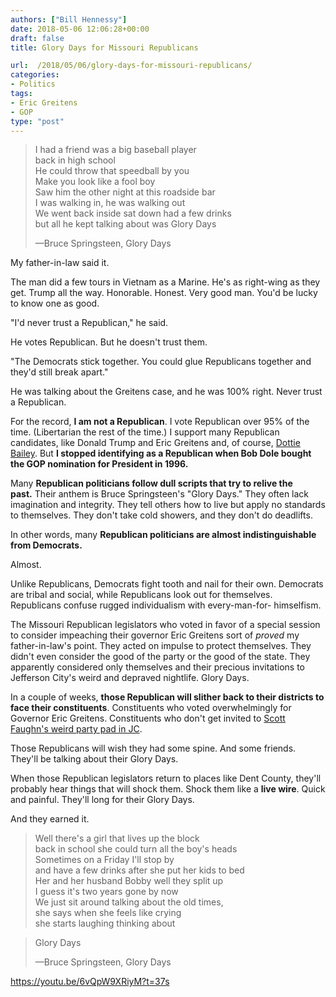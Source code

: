```yaml
---
authors: ["Bill Hennessy"]
date: 2018-05-06 12:06:28+00:00
draft: false
title: Glory Days for Missouri Republicans

url:  /2018/05/06/glory-days-for-missouri-republicans/
categories:
- Politics
tags:
- Eric Greitens
- GOP
type: "post"
---
```





> 

> 
> I had a friend was a big baseball player  
back in high school  
He could throw that speedball by you  
Make you look like a fool boy  
Saw him the other night at this roadside bar  
I was walking in, he was walking out  
We went back inside sat down had a few drinks  
but all he kept talking about was Glory Days
> 
> —Bruce Springsteen, Glory Days







My father-in-law said it.







The man did a few tours in Vietnam as a Marine. He's as right-wing as they get. Trump all the way. Honorable. Honest. Very good man. You'd be lucky to know one as good.







"I'd never trust a Republican," he said.







He votes Republican. But he doesn't trust them. 







"The Democrats stick together. You could glue Republicans together and they'd still break apart." 







He was talking about the Greitens case, and he was 100% right. Never trust a Republican. 







For the record, **I am not a Republican**. I vote Republican over 95% of the time. (Libertarian the rest of the time.) I support many Republican candidates, like Donald Trump and Eric Greitens and, of course, [Dottie Bailey](https://hennessysview.com/2018/04/22/a-candidate-with-skin-in-the-game/). But **I stopped identifying as a Republican when Bob Dole bought the GOP nomination for President in 1996.**







Many **Republican politicians follow dull scripts that try to relive the past.** Their anthem is Bruce Springsteen's "Glory Days." They often lack imagination and integrity. They tell others how to live but apply no standards to themselves. They don't take cold showers, and they don't do deadlifts.







In other words, many **Republican politicians are almost indistinguishable from Democrats.**







Almost.







Unlike Republicans, Democrats fight tooth and nail for their own. Democrats are tribal and social, while Republicans look out for themselves. Republicans confuse rugged individualism with every-man-for-
himselfism.







The Missouri Republican legislators who voted in favor of a special session to consider impeaching their governor Eric Greitens sort of _proved_ my father-in-law's point. They acted on impulse to protect themselves. They didn't even consider the good of the party or the good of the state. They apparently considered only themselves and their precious invitations to Jefferson City's weird and depraved nightlife. Glory Days.







In a couple of weeks, **those Republican will slither back to their districts to face their constituents**. Constituents who voted overwhelmingly for Governor Eric Greitens. Constituents who don't get invited to [Scott Faughn's weird party pad in JC](https://hennessysview.com/2018/04/30/missouri-crimes/).







Those Republicans will wish they had some spine. And some friends. They'll be talking about their Glory Days.







When those Republican legislators return to places like Dent County, they'll probably hear things that will shock them. Shock them like a **live wire**. Quick and painful. They'll long for their Glory Days.







And they earned it.







> 

> 
> Well there's a girl that lives up the block  
back in
school she could turn all the boy's heads  
Sometimes on a
Friday I'll stop by  
and have a few drinks after she put her kids to bed  
Her and her husband Bobby well they split up  
I guess it's two years gone by now  
We just sit around talking about the old times,  
she says when she feels like crying  
she starts laughing thinking about 
> 
> 

> 
> Glory Days
> 
> —Bruce Springsteen, Glory Days






https://youtu.be/6vQpW9XRiyM?t=37s


